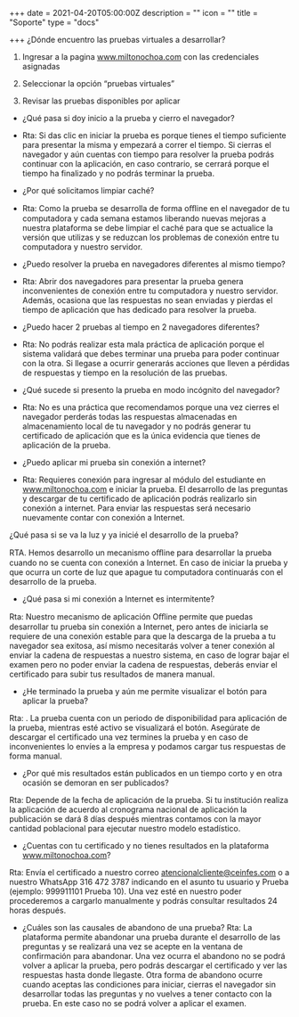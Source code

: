 +++
date = 2021-04-20T05:00:00Z
description = ""
icon = ""
title = "Soporte"
type = "docs"

+++
¿Dónde encuentro las pruebas virtuales a desarrollar?

1.	Ingresar a la pagina www.miltonochoa.com con las credenciales asignadas
2.	Seleccionar la opción “pruebas virtuales”

 

3.	Revisar las pruebas disponibles por aplicar
 

-	¿Qué pasa si doy inicio a la prueba y cierro el navegador?

-	Rta: Si das clic en iniciar la prueba es porque tienes el tiempo suficiente para presentar la misma y empezará a correr el tiempo. Si cierras el navegador y aún cuentas con tiempo para resolver la prueba podrás continuar con la aplicación, en caso contrario, se cerrará porque el tiempo ha finalizado y no podrás terminar la prueba.






-	¿Por qué solicitamos limpiar caché?

-	Rta: Como la prueba se desarrolla de forma oﬄine en el navegador de tu computadora y cada semana estamos liberando nuevas mejoras a nuestra plataforma se debe limpiar el caché para que se actualice la versión que utilizas y se reduzcan los problemas de conexión entre tu computadora y nuestro servidor.

-	¿Puedo resolver la prueba en navegadores diferentes al mismo tiempo?

-	Rta: Abrir dos navegadores para presentar la prueba genera inconvenientes de conexión entre tu computadora y nuestro servidor. Además, ocasiona que las respuestas no sean enviadas y pierdas el tiempo de aplicación que has dedicado para resolver la prueba.

-	¿Puedo hacer 2 pruebas al tiempo en 2 navegadores diferentes?

-	Rta: No podrás realizar esta mala práctica de aplicación porque el sistema validará que debes terminar una prueba para poder continuar con la otra. Si llegase a ocurrir generarás acciones que lleven a pérdidas de respuestas y tiempo en la resolución de las pruebas.

-	¿Qué sucede si presento la prueba en modo incógnito del navegador?

-	Rta: No es una práctica que recomendamos porque una vez cierres el navegador perderás todas las respuestas almacenadas en almacenamiento local de tu navegador y no podrás generar tu certificado de aplicación que es la única evidencia que tienes de aplicación de la prueba.

-	¿Puedo aplicar mi prueba sin conexión a internet?

-	Rta: Requieres conexión para ingresar al módulo del estudiante en www.miltonochoa.com e iniciar la prueba. El desarrollo de las preguntas y descargar de tu certificado de aplicación podrás realizarlo sin conexión a internet. Para enviar las respuestas será necesario nuevamente contar con conexión a Internet.




¿Qué pasa si se va la luz y ya inicié el desarrollo de la prueba?

RTA. Hemos desarrollo un mecanismo oﬄine para desarrollar la prueba cuando no se cuenta con conexión a Internet. En caso de iniciar la prueba y que ocurra un corte de luz que apague tu computadora continuarás con el desarrollo de la prueba.

- ¿Qué pasa si mi conexión a Internet es intermitente?

Rta: Nuestro mecanismo de aplicación Oﬄine permite que puedas desarrollar tu prueba sin conexión a Internet, pero antes de iniciarla se requiere de una conexión estable para que la descarga de la prueba a tu navegador sea exitosa, así mismo necesitarás volver a tener conexión al enviar la cadena de respuestas a nuestro sistema, en caso de lograr bajar el examen pero no poder enviar la cadena de respuestas, deberás enviar el certificado para subir tus resultados de manera manual.

- ¿He terminado la prueba y aún me permite visualizar el botón para aplicar la prueba?

Rta: . La prueba cuenta con un periodo de disponibilidad para aplicación de la prueba, mientras esté activo se visualizará el botón. Asegúrate de descargar el certificado una vez termines la prueba y en caso de inconvenientes lo envíes a la empresa y podamos cargar tus respuestas de forma manual.

- ¿Por qué mis resultados están publicados en un tiempo corto y en otra ocasión se demoran en ser publicados?

Rta: Depende de la fecha de aplicación de la prueba. Si tu institución realiza la aplicación de acuerdo al cronograma nacional de aplicación la publicación se dará 8 días después mientras contamos con la mayor cantidad poblacional para ejecutar nuestro modelo estadístico.







- ¿Cuentas con tu certificado y no tienes resultados en la
plataforma www.miltonochoa.com?

Rta: Envía el certificado a nuestro correo atencionalcliente@ceinfes.com o a nuestro WhatsApp 316 472 3787 indicando en el asunto tu usuario y Prueba (ejemplo: 999911101 Prueba 10). Una vez esté en nuestro poder procederemos a cargarlo manualmente y podrás consultar resultados 24 horas después.

- ¿Cuáles son las causales de abandono de una prueba?
Rta: 
La plataforma permite abandonar una prueba durante el desarrollo de las preguntas y se realizará una vez se acepte en la ventana de confirmación para abandonar. Una vez ocurra el abandono no se podrá volver a aplicar la prueba, pero podrás descargar el certificado y ver las respuestas hasta donde llegaste.
Otra forma de abandono ocurre cuando aceptas las condiciones para iniciar, cierras el navegador sin desarrollar todas las preguntas y no vuelves a tener contacto con la prueba. En este caso no se podrá volver a aplicar el examen.
